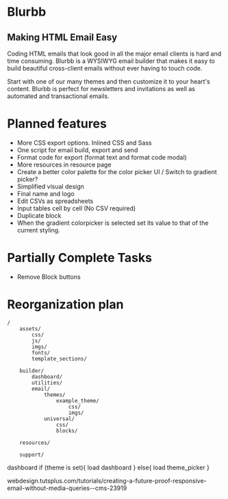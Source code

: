 Blurbb
======

Making HTML Email Easy
----------------------

Coding HTML emails that look good in all the major email clients is hard and time consuming. Blurbb is a WYSIWYG email builder that makes it easy to build beautiful cross-client emails without ever having to touch code.

Start with one of our many themes and then customize it to your heart's content. Blurbb is perfect for newsletters and invitations as well as automated and transactional emails.



Planned features
================

- More CSS export options. Inlined CSS and Sass
- One script for email build, export and send
- Format code for export (format text and format code modal)
- More resources in resource page
- Create a better color palette for the color picker UI / Switch to gradient picker?
- Simplified visual design
- Final name and logo
- Edit CSVs as spreadsheets
- Input tables cell by cell (No CSV required)
- Duplicate block
- When the gradient colorpicker is selected set its value to that of the current styling.


Partially Complete Tasks
========================

- Remove Block buttons


Reorganization plan
===================

	/
		assets/
			css/
			js/
			imgs/
			fonts/
			template_sections/

		builder/
			dashboard/
			utilities/
			email/
				themes/
					example_theme/
						css/
						imgs/
				universal/
					css/
					blocks/

		resources/

		support/


dashboard
		if (theme is set){
			load dashboard
		} else{
			load theme_picker
		}


webdesign.tutsplus.com/tutorials/creating-a-future-proof-responsive-email-without-media-queries--cms-23919
